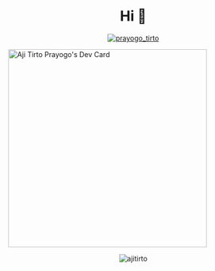 <h1 align="center">Hi 👋</h1>

<p align="center"> <a href="https://twitter.com/prayogo_tirto" target="blank"><img src="https://img.shields.io/twitter/follow/prayogo_tirto?logo=twitter&style=for-the-badge" alt="prayogo_tirto" /></a> </p>

<a href="https://app.daily.dev/ajitirto"><img src="https://api.daily.dev/devcards/947d6954925744bab613724d17a3e163.png?r=kcp" width="400" alt="Aji Tirto Prayogo's Dev Card"/></a>

<p align="center"><img align="center" src="https://github-readme-streak-stats.herokuapp.com/?user=ajitirto&" alt="ajitirto" /></p>
